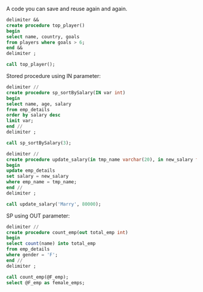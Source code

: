 A code you can save and reuse again and again. 

```sql
delimiter &&
create procedure top_player()
begin
select name, country, goals
from players where goals > 6;
end &&
delimiter ;

call top_player();
```

Stored procedure using IN parameter: 

```sql
delimiter //
create procedure sp_sortBySalary(IN var int)
begin
select name, age, salary 
from emp_details
order by salary desc
limit var;
end //
delimiter ;

call sp_sortBySalary(3);
```


```sql
delimiter //
create procedure update_salary(in tmp_name varchar(20), in new_salary float)
begin
update emp_details
set salary = new_salary
where emp_name = tmp_name;
end //
delimiter ;

call update_salary('Marry', 80000);
```

SP using OUT parameter:

```sql
delimiter //
create procedure count_emp(out total_emp int)
begin
select count(name) into total_emp 
from emp_details
where gender = 'F';
end //
delimiter ;

call count_emp(@F_emp);
select @F_emp as female_emps; 
```











